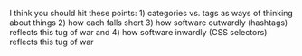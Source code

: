 I think you should hit these points: 1) categories vs. tags as ways of thinking about things 2) how each falls short 3) how software outwardly (hashtags) reflects this tug of war and 4) how software inwardly (CSS selectors) reflects this tug of war
